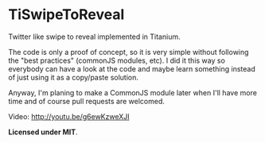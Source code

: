 TiSwipeToReveal
===============

Twitter like swipe to reveal implemented in Titanium.

The code is only a proof of concept, so it is very simple without following the "best practices" (commonJS modules, etc).
I did it this way so everybody can have a look at the code and maybe learn something instead of just using it as a copy/paste solution.

Anyway, I'm planing to make a CommonJS module later when I'll have more time and of course pull requests are welcomed.

Video: http://youtu.be/g6ewKzweXJI



**Licensed under MIT**.